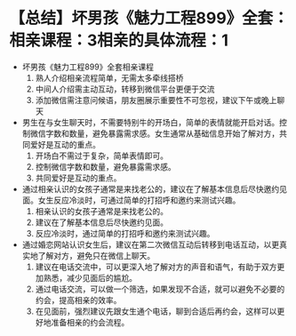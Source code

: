 # 【总结】坏男孩《魅力工程899》全套：相亲课程：3相亲的具体流程：1

-   坏男孩《魅力工程899》全套相亲课程
    1.  熟人介绍相亲流程简单，无需太多牵线搭桥
    2.  中间人介绍需主动互动，转移到微信平台更便于交流
    3.  添加微信需注意问候语，朋友圈展示重要性不可忽视，建议下午或晚上聊天
-   男生在与女生聊天时，不需要特别牛的开场白，简单的表情就能开启对话。控制微信字数和数量，避免暴露需求感。女生通常从基础信息开始了解对方，共同爱好是互动的重点。
    1.  开场白不需过于复杂，简单表情即可。
    2.  控制微信字数和数量，避免暴露需求感。
    3.  共同爱好是互动的重点。
-   通过相亲认识的女孩子通常是来找老公的，建议在了解基本信息后尽快邀约见面。女生反应冷淡时，可通过简单的打招呼和邀约来测试兴趣。
    1.  相亲认识的女孩子通常是来找老公的。
    2.  建议在了解基本信息后尽快邀约见面。
    3.  反应冷淡时，通过简单的打招呼和邀约来测试兴趣。
-   通过婚恋网站认识女生后，建议在第二次微信互动后转移到电话互动，以更真实地了解对方，避免只在微信上聊天。
    1.  建议在电话交流中，可以更深入地了解对方的声音和语气，有助于双方更加熟悉，减少见面后的尴尬。
    2.  通过电话交流，可以做一个筛选，如果发现不合适，就可以避免不必要的约会，提高相亲的效率。
    3.  在见面前，强烈建议先跟女生通个电话，聊到合适后再约会，这样可以更好地准备相亲的约会流程。
